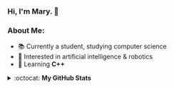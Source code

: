 ### Hi, I'm Mary. 👋
<!--I'm a curious, creative, aspiring programmer.-->

### About Me:
- 📚 Currently a student, studying computer science
- 👀 Interested in artificial intelligence & robotics
- 🌱 Learning **C++**
<!--- 💻 Previously worked with **Swift**, **Python**, and **Java**-->

<details closed>
<summary> :octocat: <b>My GitHub Stats</b> </summary>
<table>
<thead>
  <tr>
    <th>GitHub Stats</th>
    <th>Languages</th>
  </tr>
</thead>
<tbody>
  <tr>
    <td> 
   <img 
      align="center" 
      src="https://github-readme-stats.vercel.app/api?username=magicmarymoore&count_private=true" 
      alt="account stats"
      /> 
  <p align="center">(excluding private repositories)</p>  
   </td>
    <td>
   <img 
      align="center" 
      src="https://github-readme-stats.vercel.app/api/top-langs/?username=magicmarymoore&layout=compact" 
      alt="top languages" />
   </td>
  </tr>
</tbody>
</table>

</details>
<!---
magicmarymoore/magicmarymoore is a ✨ special ✨ repository because its `README.md` (this file) appears on your GitHub profile.
You can click the Preview link to take a look at your changes.
--->
